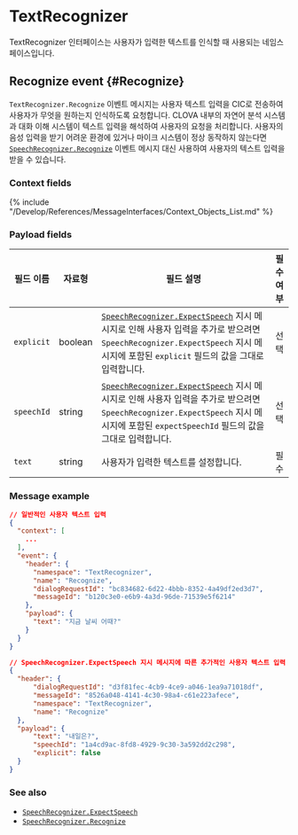 # TextRecognizer

TextRecognizer 인터페이스는 사용자가 입력한 텍스트를 인식할 때 사용되는 네임스페이스입니다.

## Recognize event {#Recognize}

`TextRecognizer.Recognize` 이벤트 메시지는 사용자 텍스트 입력을 CIC로 전송하여 사용자가 무엇을 원하는지 인식하도록 요청합니다. CLOVA 내부의 자연어 분석 시스템과 대화 이해 시스템이 텍스트 입력을 해석하여 사용자의 요청을 처리합니다. 사용자의 음성 입력을 받기 어려운 환경에 있거나 마이크 시스템이 정상 동작하지 않는다면 [`SpeechRecognizer.Recognize`](/Develop/References/MessageInterfaces/SpeechRecognizer.md#Recognize) 이벤트 메시지 대신 사용하여 사용자의 텍스트 입력을 받을 수 있습니다.

### Context fields

{% include "/Develop/References/MessageInterfaces/Context_Objects_List.md" %}

### Payload fields

| 필드 이름       | 자료형    | 필드 설명                     | 필수 여부 |
|---------------|---------|-----------------------------|:---------:|
| `explicit`         | boolean  | [`SpeechRecognizer.ExpectSpeech`](/Develop/References/MessageInterfaces/SpeechRecognizer.md#ExpectSpeech) 지시 메시지로 인해 사용자 입력을 추가로 받으려면 `SpeechRecognizer.ExpectSpeech` 지시 메시지에 포함된 `explicit` 필드의 값을 그대로 입력합니다.  | 선택  |
| `speechId`   | string   | [`SpeechRecognizer.ExpectSpeech`](/Develop/References/MessageInterfaces/SpeechRecognizer.md#ExpectSpeech) 지시 메시지로 인해 사용자 입력을 추가로 받으려면 `SpeechRecognizer.ExpectSpeech` 지시 메시지에 포함된 `expectSpeechId` 필드의 값을 그대로 입력합니다.  | 선택  |
| `text`        | string  | 사용자가 입력한 텍스트를 설정합니다. | 필수     |

### Message example

```json
// 일반적인 사용자 텍스트 입력
{
  "context": [
    ...
  ],
  "event": {
    "header": {
      "namespace": "TextRecognizer",
      "name": "Recognize",
      "dialogRequestId": "bc834682-6d22-4bbb-8352-4a49df2ed3d7",
      "messageId": "b120c3e0-e6b9-4a3d-96de-71539e5f6214"
    },
    "payload": {
      "text": "지금 날씨 어때?"
    }
  }
}

// SpeechRecognizer.ExpectSpeech 지시 메시지에 따른 추가적인 사용자 텍스트 입력
{
  "header": {
      "dialogRequestId": "d3f81fec-4cb9-4ce9-a046-1ea9a71018df",
      "messageId": "8526a048-4141-4c30-98a4-c61e223afece",
      "namespace": "TextRecognizer",
      "name": "Recognize"
  },
  "payload": {
      "text": "내일은?",
      "speechId": "1a4cd9ac-8fd8-4929-9c30-3a592dd2c298",
      "explicit": false
  }
}
```

### See also

* [`SpeechRecognizer.ExpectSpeech`](/Develop/References/MessageInterfaces/SpeechRecognizer.md#ExpectSpeech)
* [`SpeechRecognizer.Recognize`](/Develop/References/MessageInterfaces/SpeechRecognizer.md#Recognize)
